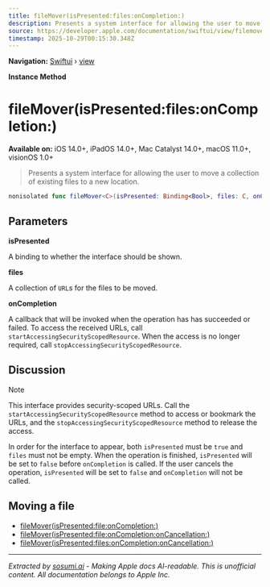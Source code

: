 ```yaml
---
title: fileMover(isPresented:files:onCompletion:)
description: Presents a system interface for allowing the user to move a collection of existing files to a new location.
source: https://developer.apple.com/documentation/swiftui/view/filemover(ispresented:files:oncompletion:)
timestamp: 2025-10-29T00:15:30.348Z
---
```


**Navigation:** [Swiftui](/documentation/swiftui) › [view](/documentation/swiftui/view)

**Instance Method**

# fileMover(isPresented:files:onCompletion:)

**Available on:** iOS 14.0+, iPadOS 14.0+, Mac Catalyst 14.0+, macOS 11.0+, visionOS 1.0+

> Presents a system interface for allowing the user to move a collection of existing files to a new location.

```swift
nonisolated func fileMover<C>(isPresented: Binding<Bool>, files: C, onCompletion: @escaping (Result<[URL], any Error>) -> Void) -> some View where C : Collection, C.Element == URL
```

## Parameters

**isPresented**

A binding to whether the interface should be shown.



**files**

A collection of `URL`s for the files to be moved.



**onCompletion**

A callback that will be invoked when the operation has has succeeded or failed. To access the received URLs, call `startAccessingSecurityScopedResource`. When the access is no longer required, call `stopAccessingSecurityScopedResource`.



## Discussion

> [!NOTE]
> This interface provides security-scoped URLs. Call the `startAccessingSecurityScopedResource` method to access or bookmark the URLs, and the `stopAccessingSecurityScopedResource` method to release the access.

In order for the interface to appear, both `isPresented` must be `true` and `files` must not be empty. When the operation is finished, `isPresented` will be set to `false` before `onCompletion` is called. If the user cancels the operation, `isPresented` will be set to `false` and `onCompletion` will not be called.

## Moving a file

- [fileMover(isPresented:file:onCompletion:)](/documentation/swiftui/view/filemover(ispresented:file:oncompletion:))
- [fileMover(isPresented:file:onCompletion:onCancellation:)](/documentation/swiftui/view/filemover(ispresented:file:oncompletion:oncancellation:))
- [fileMover(isPresented:files:onCompletion:onCancellation:)](/documentation/swiftui/view/filemover(ispresented:files:oncompletion:oncancellation:))

---

*Extracted by [sosumi.ai](https://sosumi.ai) - Making Apple docs AI-readable.*
*This is unofficial content. All documentation belongs to Apple Inc.*
